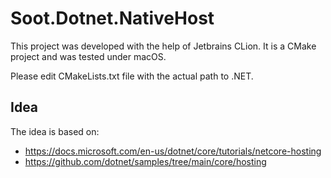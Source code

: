 # Soot.Dotnet.NativeHost
This project was developed with the help of Jetbrains CLion. It is a CMake project and was tested under macOS.

Please edit CMakeLists.txt file with the actual path to .NET.

## Idea
The idea is based on:
- https://docs.microsoft.com/en-us/dotnet/core/tutorials/netcore-hosting
- https://github.com/dotnet/samples/tree/main/core/hosting